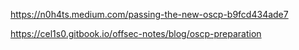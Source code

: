 https://n0h4ts.medium.com/passing-the-new-oscp-b9fcd434ade7



https://cel1s0.gitbook.io/offsec-notes/blog/oscp-preparation
